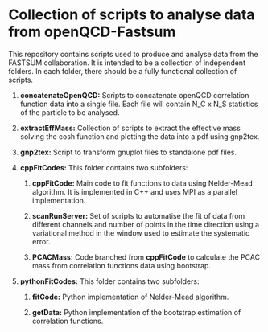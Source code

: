# Collection of scripts to analyse data from openQCD-Fastsum

This repository contains scripts used to produce and analyse data from the FASTSUM
collaboration. It is intended to be a collection of independent folders. In each
folder, there should be a fully functional collection of scripts.

1. **concatenateOpenQCD:** Scripts to concatenate openQCD correlation function
data into a single file. Each file will contain N_C x N_S statistics of the
particle to be analysed.

2. **extractEffMass:** Collection of scripts to extract the effective mass solving
the cosh function and plotting the data into a pdf using gnp2tex.

1. **gnp2tex:** Script to transform gnuplot files to standalone pdf files.

2. **cppFitCodes:** This folder contains two subfolders:

    1. **cppFitCode:** Main code to fit functions to data using Nelder-Mead
       algorithm. It is implemented in C++ and uses MPI as a parallel implementation.

    2. **scanRunServer:** Set of scripts to automatise the fit of data from
       different channels and number of points in the time direction using a
       variational method in the window used to estimate the systematic error.

    3. **PCACMass:** Code branched from **cppFitCode** to calculate the PCAC
       mass from correlation functions data using bootstrap.

3. **pythonFitCodes:** This folder contains two subfolders:

    1. **fitCode:** Python implementation of Nelder-Mead algorithm.

    3. **getData:** Python implementation of the bootstrap estimation of
       correlation functions.
